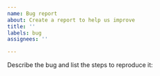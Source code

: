 ```yaml
---
name: Bug report
about: Create a report to help us improve
title: ''
labels: bug
assignees: ''

---
```


Describe the bug and list the steps to reproduce it:

